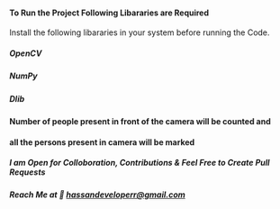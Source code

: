 #### To Run the Project Following Libararies are Required
Install the following libararies in your system before running the Code.

##### OpenCV
##### NumPy
##### Dlib

#### Number of people present in front of the camera will be counted and 
#### all the persons present in camera will be marked

##### I am Open for Colloboration, Contributions & Feel Free to Create Pull Requests
##### Reach Me at 📧 hassandeveloperr@gmail.com

